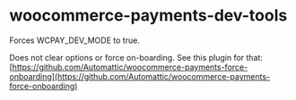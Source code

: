 # woocommerce-payments-dev-tools

Forces WCPAY_DEV_MODE to true.

Does not clear options or force on-boarding. See this plugin for that: [https://github.com/Automattic/woocommerce-payments-force-onboarding](https://github.com/Automattic/woocommerce-payments-force-onboarding)
